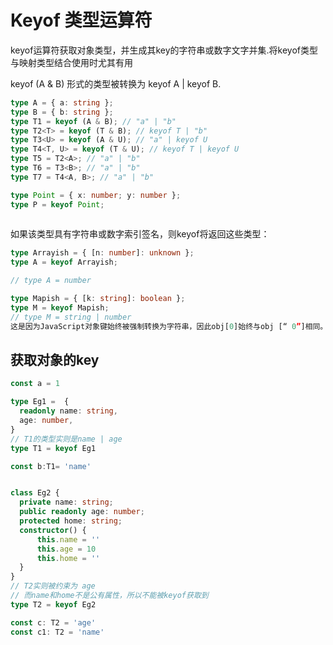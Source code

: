 # Keyof 类型运算符

keyof运算符获取对象类型，并生成其key的字符串或数字文字并集.将keyof类型与映射类型结合使用时尤其有用

keyof (A & B) 形式的类型被转换为 keyof A | keyof B. 

```ts
type A = { a: string };
type B = { b: string };
type T1 = keyof (A & B); // "a" | "b"
type T2<T> = keyof (T & B); // keyof T | "b"
type T3<U> = keyof (A & U); // "a" | keyof U
type T4<T, U> = keyof (T & U); // keyof T | keyof U
type T5 = T2<A>; // "a" | "b"
type T6 = T3<B>; // "a" | "b"
type T7 = T4<A, B>; // "a" | "b"
```
```ts
type Point = { x: number; y: number };
type P = keyof Point;
    

```

如果该类型具有字符串或数字索引签名，则keyof将返回这些类型：

```ts
type Arrayish = { [n: number]: unknown };
type A = keyof Arrayish;

// type A = number

type Mapish = { [k: string]: boolean };
type M = keyof Mapish;
// type M = string | number
这是因为JavaScript对象键始终被强制转换为字符串，因此obj[0]始终与obj [“ 0”]相同。
```



## 获取对象的key
```ts
const a = 1

type Eg1 =  {
  readonly name: string,
  age: number,
}
// T1的类型实则是name | age
type T1 = keyof Eg1

const b:T1= 'name'


class Eg2 {
  private name: string;
  public readonly age: number;
  protected home: string;
  constructor() {
      this.name = ''
      this.age = 10
      this.home = ''
  }
}
// T2实则被约束为 age
// 而name和home不是公有属性，所以不能被keyof获取到
type T2 = keyof Eg2

const c: T2 = 'age'
const c1: T2 = 'name'


```

